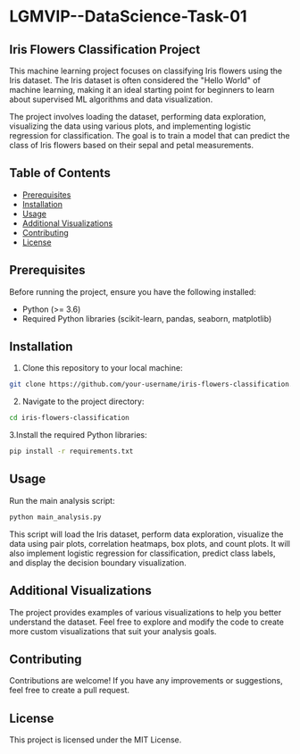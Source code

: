 # LGMVIP--DataScience-Task-01
 
## Iris Flowers Classification Project

This machine learning project focuses on classifying Iris flowers using the Iris dataset. The Iris dataset is often considered the "Hello World" of machine learning, making it an ideal starting point for beginners to learn about supervised ML algorithms and data visualization.

The project involves loading the dataset, performing data exploration, visualizing the data using various plots, and implementing logistic regression for classification. The goal is to train a model that can predict the class of Iris flowers based on their sepal and petal measurements.

## Table of Contents
- [Prerequisites](#prerequisites)
- [Installation](#installation)
- [Usage](#usage)
- [Additional Visualizations](#additional-visualizations)
- [Contributing](#contributing)
- [License](#license)

## Prerequisites

Before running the project, ensure you have the following installed:
- Python (>= 3.6)
- Required Python libraries (scikit-learn, pandas, seaborn, matplotlib)

## Installation

1. Clone this repository to your local machine:

```bash
git clone https://github.com/your-username/iris-flowers-classification.git
```
2. Navigate to the project directory:
```bash
cd iris-flowers-classification
```
3.Install the required Python libraries:
```bash
pip install -r requirements.txt
```
## Usage
Run the main analysis script:
```bash
python main_analysis.py
```
This script will load the Iris dataset, perform data exploration, visualize the data using pair plots, correlation heatmaps, box plots, and count plots. It will also implement logistic regression for classification, predict class labels, and display the decision boundary visualization.

## Additional Visualizations
The project provides examples of various visualizations to help you better understand the dataset. Feel free to explore and modify the code to create more custom visualizations that suit your analysis goals.

## Contributing
Contributions are welcome! If you have any improvements or suggestions, feel free to create a pull request.

## License
This project is licensed under the MIT License.


















